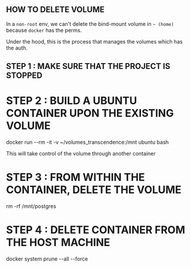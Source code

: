## HOW TO DELETE VOLUME

In a `non-root` env, we can't delete the bind-mount volume in `~ (home)` because `docker` has the perms.

Under the hood, this is the process that manages the volumes which has the auth.

## STEP 1 : MAKE SURE THAT THE PROJECT IS STOPPED

# STEP 2 : BUILD A UBUNTU CONTAINER UPON THE EXISTING VOLUME

docker run --rm -it -v ~/volumes_transcendence:/mnt ubuntu bash

This will take control of the volume through another container

# STEP 3 : FROM WITHIN THE CONTAINER, DELETE THE VOLUME

rm -rf /mnt/postgres

# STEP 4 : DELETE CONTAINER FROM THE HOST MACHINE

docker system prune --all --force